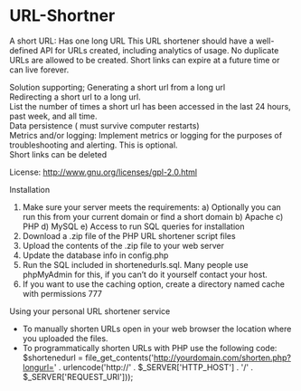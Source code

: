 # URL-Shortner
A short URL:   Has one long URL   This URL shortener should have a well-defined API for URLs created, including analytics of usage.  No duplicate URLs are allowed to be created.  Short links can expire at a future time or can live forever.  


Solution supporting;
   Generating a short url from a long url    
   Redirecting a short url to a long url.   
   List the number of times a short url has been accessed in the last 24 hours, past week, and all time.    
   Data persistence ( must survive computer restarts)    
   Metrics and/or logging: Implement metrics or logging for the purposes of troubleshooting and alerting. This is optional.  
   Short links can be deleted

License: http://www.gnu.org/licenses/gpl-2.0.html

Installation

1. Make sure your server meets the requirements:
    a) Optionally you can run this from your current domain or find a short domain
    b) Apache
    c) PHP
    d) MySQL
    e) Access to run SQL queries for installation
2. Download a .zip file of the PHP URL shortener script files
3. Upload the contents of the .zip file to your web server
4. Update the database info in config.php
5. Run the SQL included in shortenedurls.sql. Many people use phpMyAdmin for this, if you can’t do it yourself contact your host.
6. If you want to use the caching option, create a directory named cache with permissions 777

Using your personal URL shortener service

- To manually shorten URLs open in your web browser the location where you uploaded the files.
- To programmatically shorten URLs with PHP use the following code:
    $shortenedurl = file_get_contents('http://yourdomain.com/shorten.php?longurl=' . urlencode('http://' . $_SERVER['HTTP_HOST']  . '/' . $_SERVER['REQUEST_URI']));
